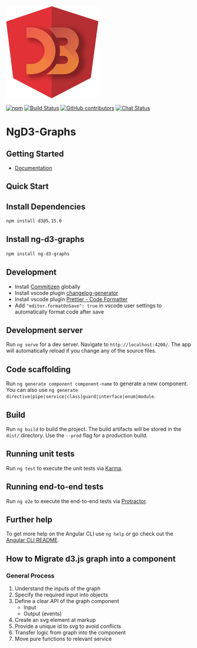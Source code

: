 <img src="./assets/ng-d3.png" alt="drawing" width="250" height="250"/>

[![npm](https://img.shields.io/npm/v/ng-d3-graphs.svg?maxAge=2592000?style=flat-square)](https://www.npmjs.com/package/ng-d3-graphs)
[![Build Status](https://travis-ci.org/loukas-kotas/ng-d3-graphs.svg?branch=master)](https://travis-ci.org/loukas-kotas/ng-d3-graphs)
[![GitHub contributors](https://img.shields.io/github/contributors/loukas-kotas/ng-d3-graphs)](https://github.com/loukas-kotas/ng-d3-graphs/graphs/contributors)
[![Chat Status](https://img.shields.io/badge/chat-discord-blueviolet)](https://discord.gg/XADUuqQ)

# NgD3-Graphs

## Getting Started

- [Documentation](https://loukaskotas.com/ng-d3-graphs/#/index)

## Quick Start

## Install Dependencies

```bash
npm install d3@5.15.0
```

## Install ng-d3-graphs

```bash
npm install ng-d3-graphs
```

## Development

- Install [Commitizen](https://marketplace.visualstudio.com/items?itemName=axetroy.vscode-changelog-generator) globally
- Install vscode plugin [changelog-generator](https://marketplace.visualstudio.com/items?itemName=axetroy.vscode-changelog-generator)
- Install vscode plugin [Prettier - Code Formatter](https://marketplace.visualstudio.com/items?itemName=esbenp.prettier-vscode)
- Add `"editor.formatOnSave": true` in vscode user settings to automatically format code after save

## Development server

Run `ng serve` for a dev server. Navigate to `http://localhost:4200/`. The app will automatically reload if you change any of the source files.

## Code scaffolding

Run `ng generate component component-name` to generate a new component. You can also use `ng generate directive|pipe|service|class|guard|interface|enum|module`.

## Build

Run `ng build` to build the project. The build artifacts will be stored in the `dist/` directory. Use the `--prod` flag for a production build.

## Running unit tests

Run `ng test` to execute the unit tests via [Karma](https://karma-runner.github.io).

## Running end-to-end tests

Run `ng e2e` to execute the end-to-end tests via [Protractor](http://www.protractortest.org/).

## Further help

To get more help on the Angular CLI use `ng help` or go check out the [Angular CLI README](https://github.com/angular/angular-cli/blob/master/README.md).

## How to Migrate d3.js graph into a component

### General Process

1. Understand the inputs of the graph
2. Specify the required input into objects
3. Define a clear API of the graph component
   - Input
   - Output (events)
4. Create an svg element at markup
5. Provide a unique id to svg to avoid conflicts
6. Transfer logic from graph into the component
7. Move pure functions to relevant service

